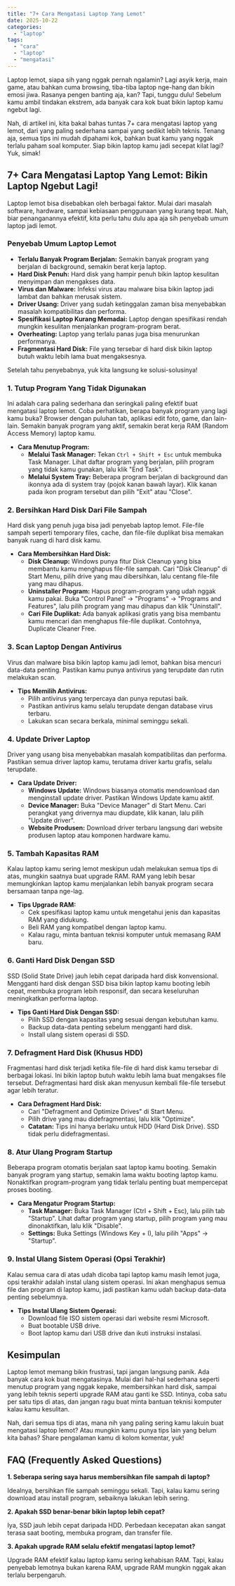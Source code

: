 ```yaml
---
title: "7+ Cara Mengatasi Laptop Yang Lemot"
date: 2025-10-22
categories: 
  - "laptop"
tags: 
  - "cara"
  - "laptop"
  - "mengatasi"
---
```


Laptop lemot, siapa sih yang nggak pernah ngalamin? Lagi asyik kerja, main game, atau bahkan cuma browsing, tiba-tiba laptop nge-hang dan bikin emosi jiwa. Rasanya pengen banting aja, kan? Tapi, tunggu dulu! Sebelum kamu ambil tindakan ekstrem, ada banyak cara kok buat bikin laptop kamu ngebut lagi.

Nah, di artikel ini, kita bakal bahas tuntas 7+ cara mengatasi laptop yang lemot, dari yang paling sederhana sampai yang sedikit lebih teknis. Tenang aja, semua tips ini mudah dipahami kok, bahkan buat kamu yang nggak terlalu paham soal komputer. Siap bikin laptop kamu jadi secepat kilat lagi? Yuk, simak!

## 7+ Cara Mengatasi Laptop Yang Lemot: Bikin Laptop Ngebut Lagi!

Laptop lemot bisa disebabkan oleh berbagai faktor. Mulai dari masalah software, hardware, sampai kebiasaan penggunaan yang kurang tepat. Nah, biar penanganannya efektif, kita perlu tahu dulu apa aja sih penyebab umum laptop jadi lemot.

### Penyebab Umum Laptop Lemot

- **Terlalu Banyak Program Berjalan:** Semakin banyak program yang berjalan di background, semakin berat kerja laptop.
- **Hard Disk Penuh:** Hard disk yang hampir penuh bikin laptop kesulitan menyimpan dan mengakses data.
- **Virus dan Malware:** Infeksi virus atau malware bisa bikin laptop jadi lambat dan bahkan merusak sistem.
- **Driver Usang:** Driver yang sudah ketinggalan zaman bisa menyebabkan masalah kompatibilitas dan performa.
- **Spesifikasi Laptop Kurang Memadai:** Laptop dengan spesifikasi rendah mungkin kesulitan menjalankan program-program berat.
- **Overheating:** Laptop yang terlalu panas juga bisa menurunkan performanya.
- **Fragmentasi Hard Disk:** File yang tersebar di hard disk bikin laptop butuh waktu lebih lama buat mengaksesnya.

Setelah tahu penyebabnya, yuk kita langsung ke solusi-solusinya!

### 1\. Tutup Program Yang Tidak Digunakan

Ini adalah cara paling sederhana dan seringkali paling efektif buat mengatasi laptop lemot. Coba perhatikan, berapa banyak program yang lagi kamu buka? Browser dengan puluhan tab, aplikasi edit foto, game, dan lain-lain. Semakin banyak program yang aktif, semakin berat kerja RAM (Random Access Memory) laptop kamu.

- **Cara Menutup Program:**
    - **Melalui Task Manager:** Tekan `Ctrl + Shift + Esc` untuk membuka Task Manager. Lihat daftar program yang berjalan, pilih program yang tidak kamu gunakan, lalu klik "End Task".
    - **Melalui System Tray:** Beberapa program berjalan di background dan ikonnya ada di system tray (pojok kanan bawah layar). Klik kanan pada ikon program tersebut dan pilih "Exit" atau "Close".

### 2\. Bersihkan Hard Disk Dari File Sampah

Hard disk yang penuh juga bisa jadi penyebab laptop lemot. File-file sampah seperti temporary files, cache, dan file-file duplikat bisa memakan banyak ruang di hard disk kamu.

- **Cara Membersihkan Hard Disk:**
    - **Disk Cleanup:** Windows punya fitur Disk Cleanup yang bisa membantu kamu menghapus file-file sampah. Cari "Disk Cleanup" di Start Menu, pilih drive yang mau dibersihkan, lalu centang file-file yang mau dihapus.
    - **Uninstaller Program:** Hapus program-program yang udah nggak kamu pakai. Buka "Control Panel" -> "Programs" -> "Programs and Features", lalu pilih program yang mau dihapus dan klik "Uninstall".
    - **Cari File Duplikat:** Ada banyak aplikasi gratis yang bisa membantu kamu mencari dan menghapus file-file duplikat. Contohnya, Duplicate Cleaner Free.

### 3\. Scan Laptop Dengan Antivirus

Virus dan malware bisa bikin laptop kamu jadi lemot, bahkan bisa mencuri data-data penting. Pastikan kamu punya antivirus yang terupdate dan rutin melakukan scan.

- **Tips Memilih Antivirus:**
    - Pilih antivirus yang terpercaya dan punya reputasi baik.
    - Pastikan antivirus kamu selalu terupdate dengan database virus terbaru.
    - Lakukan scan secara berkala, minimal seminggu sekali.

### 4\. Update Driver Laptop

Driver yang usang bisa menyebabkan masalah kompatibilitas dan performa. Pastikan semua driver laptop kamu, terutama driver kartu grafis, selalu terupdate.

- **Cara Update Driver:**
    - **Windows Update:** Windows biasanya otomatis mendownload dan menginstall update driver. Pastikan Windows Update kamu aktif.
    - **Device Manager:** Buka "Device Manager" di Start Menu. Cari perangkat yang drivernya mau diupdate, klik kanan, lalu pilih "Update driver".
    - **Website Produsen:** Download driver terbaru langsung dari website produsen laptop atau komponen hardware kamu.

### 5\. Tambah Kapasitas RAM

Kalau laptop kamu sering lemot meskipun udah melakukan semua tips di atas, mungkin saatnya buat upgrade RAM. RAM yang lebih besar memungkinkan laptop kamu menjalankan lebih banyak program secara bersamaan tanpa nge-lag.

- **Tips Upgrade RAM:**
    - Cek spesifikasi laptop kamu untuk mengetahui jenis dan kapasitas RAM yang didukung.
    - Beli RAM yang kompatibel dengan laptop kamu.
    - Kalau ragu, minta bantuan teknisi komputer untuk memasang RAM baru.

### 6\. Ganti Hard Disk Dengan SSD

SSD (Solid State Drive) jauh lebih cepat daripada hard disk konvensional. Mengganti hard disk dengan SSD bisa bikin laptop kamu booting lebih cepat, membuka program lebih responsif, dan secara keseluruhan meningkatkan performa laptop.

- **Tips Ganti Hard Disk Dengan SSD:**
    - Pilih SSD dengan kapasitas yang sesuai dengan kebutuhan kamu.
    - Backup data-data penting sebelum mengganti hard disk.
    - Install ulang sistem operasi di SSD.

### 7\. Defragment Hard Disk (Khusus HDD)

Fragmentasi hard disk terjadi ketika file-file di hard disk kamu tersebar di berbagai lokasi. Ini bikin laptop butuh waktu lebih lama buat mengakses file tersebut. Defragmentasi hard disk akan menyusun kembali file-file tersebut agar lebih teratur.

- **Cara Defragment Hard Disk:**
    - Cari "Defragment and Optimize Drives" di Start Menu.
    - Pilih drive yang mau didefragmentasi, lalu klik "Optimize".
    - **Catatan:** Tips ini hanya berlaku untuk HDD (Hard Disk Drive). SSD tidak perlu didefragmentasi.

### 8\. Atur Ulang Program Startup

Beberapa program otomatis berjalan saat laptop kamu booting. Semakin banyak program yang startup, semakin lama waktu booting laptop kamu. Nonaktifkan program-program yang tidak terlalu penting buat mempercepat proses booting.

- **Cara Mengatur Program Startup:**
    - **Task Manager:** Buka Task Manager (Ctrl + Shift + Esc), lalu pilih tab "Startup". Lihat daftar program yang startup, pilih program yang mau dinonaktifkan, lalu klik "Disable".
    - **Settings:** Buka Settings (Windows Key + I), lalu pilih "Apps" -> "Startup".

### 9\. Instal Ulang Sistem Operasi (Opsi Terakhir)

Kalau semua cara di atas udah dicoba tapi laptop kamu masih lemot juga, opsi terakhir adalah instal ulang sistem operasi. Ini akan menghapus semua file dan program di laptop kamu, jadi pastikan kamu udah backup data-data penting sebelumnya.

- **Tips Instal Ulang Sistem Operasi:**
    - Download file ISO sistem operasi dari website resmi Microsoft.
    - Buat bootable USB drive.
    - Boot laptop kamu dari USB drive dan ikuti instruksi instalasi.

## Kesimpulan

Laptop lemot memang bikin frustrasi, tapi jangan langsung panik. Ada banyak cara kok buat mengatasinya. Mulai dari hal-hal sederhana seperti menutup program yang nggak kepake, membersihkan hard disk, sampai yang lebih teknis seperti upgrade RAM atau ganti ke SSD. Intinya, coba satu per satu tips di atas, dan jangan ragu buat minta bantuan teknisi komputer kalau kamu kesulitan.

Nah, dari semua tips di atas, mana nih yang paling sering kamu lakuin buat mengatasi laptop lemot? Atau mungkin kamu punya tips lain yang belum kita bahas? Share pengalaman kamu di kolom komentar, yuk!

## FAQ (Frequently Asked Questions)

**1\. Seberapa sering saya harus membersihkan file sampah di laptop?**

Idealnya, bersihkan file sampah seminggu sekali. Tapi, kalau kamu sering download atau install program, sebaiknya lakukan lebih sering.

**2\. Apakah SSD benar-benar bikin laptop lebih cepat?**

Iya, SSD jauh lebih cepat daripada HDD. Perbedaan kecepatan akan sangat terasa saat booting, membuka program, dan transfer file.

**3\. Apakah upgrade RAM selalu efektif mengatasi laptop lemot?**

Upgrade RAM efektif kalau laptop kamu sering kehabisan RAM. Tapi, kalau penyebab lemotnya bukan karena RAM, upgrade RAM mungkin nggak akan terlalu berpengaruh.
